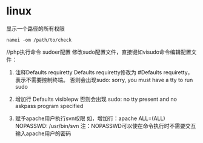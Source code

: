 # linux
显示一个路径的所有权限
```
namei -om /path/to/check
```

//php执行命令 sudoer配置
修改sudo配置文件，直接键如visudo命令编辑配置文件：

1. 注释Defaults requiretty
Defaults requiretty修改为 #Defaults requiretty， 表示不需要控制终端。
否则会出现sudo: sorry, you must have a tty to run sudo

2. 增加行 Defaults visiblepw
否则会出现 sudo: no tty present and no askpass program specified

3. 赋予apache用户执行svn权限
如，增加行：apache ALL=(ALL) NOPASSWD: /usr/bin/svn
注：NOPASSWD可以使在命令执行时不需要交互输入apache用户的密码 


